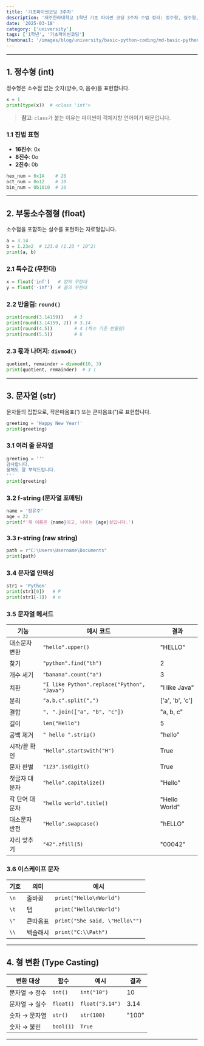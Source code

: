 ```yaml
---
title: '기초파이썬코딩 3주차'
description: '제주한라대학교 1학년 기초 파이썬 코딩 3주차 수업 정리: 정수형, 실수형, 문자열, 형 변환 개념과 실습 포함'
date: '2025-03-18'
category: ['university']
tags: ['1학년', '기초파이썬코딩']
thumbnail: '/images/blog/university/basic-python-coding/md-basic-python-coding.png'
---
```


---

## 1. 정수형 (int)

정수형은 소수점 없는 숫자(양수, 0, 음수)를 표현합니다.

```python
x = 1
print(type(x))  # <class 'int'>
```

> **참고**: `class`가 붙는 이유는 파이썬이 객체지향 언어이기 때문입니다.

### 1.1 진법 표현

- **16진수**: 0x
- **8진수**: 0o
- **2진수**: 0b

```python
hex_num = 0x1A    # 26
oct_num = 0o12    # 10
bin_num = 0b1010  # 10
```

---

## 2. 부동소수점형 (float)

소수점을 포함하는 실수를 표현하는 자료형입니다.

```python
a = 3.14
b = 1.23e2  # 123.0 (1.23 * 10^2)
print(a, b)
```

### 2.1 특수값 (무한대)

```python
x = float('inf')   # 양의 무한대
y = float('-inf')  # 음의 무한대
```

### 2.2 반올림: `round()`

```python
print(round(3.14159))    # 3
print(round(3.14159, 2)) # 3.14
print(round(4.5))        # 4 (짝수 기준 반올림)
print(round(5.5))        # 6
```

### 2.3 몫과 나머지: `divmod()`

```python
quotient, remainder = divmod(10, 3)
print(quotient, remainder)  # 3 1
```

---

## 3. 문자열 (str)

문자들의 집합으로, 작은따옴표(') 또는 큰따옴표(")로 표현합니다.

```python
greeting = 'Happy New Year!'
print(greeting)
```

### 3.1 여러 줄 문자열

```python
greeting = '''
감사합니다.
올해도 잘 부탁드립니다.
'''
print(greeting)
```

### 3.2 f-string (문자열 포매팅)

```python
name = '장유주'
age = 22
print(f'제 이름은 {name}이고, 나이는 {age}살입니다.')
```

### 3.3 r-string (raw string)

```python
path = r"C:\Users\Username\Documents"
print(path)
```

### 3.4 문자열 인덱싱

```python
str1 = 'Python'
print(str1[0])   # P
print(str1[-1])  # n
```

### 3.5 문자열 메서드

| **기능**       | **예시 코드**                               | **결과**         |
| -------------- | ------------------------------------------- | ---------------- |
| 대소문자 변환  | `"hello".upper()`                           | "HELLO"          |
| 찾기           | `"python".find("th")`                       | 2                |
| 개수 세기      | `"banana".count("a")`                       | 3                |
| 치환           | `"I like Python".replace("Python", "Java")` | "I like Java"    |
| 분리           | `"a,b,c".split(",")`                        | \['a', 'b', 'c'] |
| 결합           | `", ".join(["a", "b", "c"])`                | "a, b, c"        |
| 길이           | `len("Hello")`                              | 5                |
| 공백 제거      | `" hello ".strip()`                         | "hello"          |
| 시작/끝 확인   | `"Hello".startswith("H")`                   | True             |
| 문자 판별      | `"123".isdigit()`                           | True             |
| 첫글자 대문자  | `"hello".capitalize()`                      | "Hello"          |
| 각 단어 대문자 | `"hello world".title()`                     | "Hello World"    |
| 대소문자 반전  | `"Hello".swapcase()`                        | "hELLO"          |
| 자리 맞추기    | `"42".zfill(5)`                             | "00042"          |

### 3.6 이스케이프 문자

| 기호 | 의미     | 예시                           |
| ---- | -------- | ------------------------------ |
| `\n` | 줄바꿈   | `print("Hello\nWorld")`        |
| `\t` | 탭       | `print("Hello\tWorld")`        |
| `\"` | 큰따옴표 | `print("She said, \"Hello\"")` |
| `\\` | 백슬래시 | `print("C:\\Path")`            |

---

## 4. 형 변환 (Type Casting)

| 변환 대상     | 함수      | 예시            | 결과  |
| ------------- | --------- | --------------- | ----- |
| 문자열 → 정수 | `int()`   | `int("10")`     | 10    |
| 문자열 → 실수 | `float()` | `float("3.14")` | 3.14  |
| 숫자 → 문자열 | `str()`   | `str(100)`      | "100" |
| 숫자 → 불린   | `bool(1)` | `True`          |       |

---
